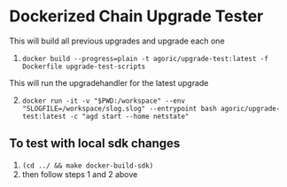 # Dockerized Chain Upgrade Tester

This will build all previous upgrades and upgrade each one

1. `docker build --progress=plain -t agoric/upgrade-test:latest -f Dockerfile upgrade-test-scripts`

This will run the upgradehandler for the latest upgrade

2. `docker run -it -v "$PWD:/workspace" --env "SLOGFILE=/workspace/slog.slog" --entrypoint bash agoric/upgrade-test:latest -c "agd start --home netstate"`

## To test with local sdk changes
1. `(cd ../ && make docker-build-sdk)`
2. then follow steps 1 and 2 above
